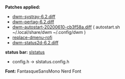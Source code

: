 **Patches applied:**
- [dwm-systray-6.2.diff](https://dwm.suckless.org/patches/systray/dwm-systray-6.2.diff)
- [dwm-pertag-6.2.diff](https://dwm.suckless.org/patches/pertag/dwm-pertag-6.2.diff)
- [dwm-autostart-20200610-cb3f58a.diff](https://dwm.suckless.org/patches/autostart/dwm-autostart-20161205-bb3bd6f.diff) ( autostart.sh ~/.local/share/dwm ~/.config/dwm )
- [replace-dmenu-rofi](https://slackbuilds.org/slackbuilds/14.2/desktop/dwm/sbo-patches/replace-dmenu-rofi.patch)
- [dwm-status2d-6.2.diff](https://dwm.suckless.org/patches/status2d/dwm-status2d-6.2.diff)

**status bar:** [slstatus](https://git.suckless.org/slstatus)
- config.h -> slstatus.config.h

**Font:**
FantasqueSansMono Nerd Font 
